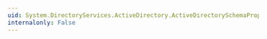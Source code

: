 ```yaml
---
uid: System.DirectoryServices.ActiveDirectory.ActiveDirectorySchemaPropertyCollection.Item(System.Int32)
internalonly: False
---
```

